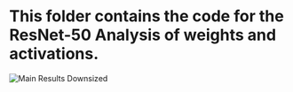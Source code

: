 # This folder contains the code for the ResNet-50 Analysis of weights and activations. 

![Main Results Downsized](https://github.com/user-attachments/assets/d4984655-e58d-4cf0-a2f2-58b3fba1f205)
